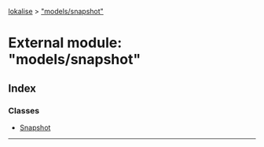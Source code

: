 [lokalise](../README.md) > ["models/snapshot"](../modules/_models_snapshot_.md)

# External module: "models/snapshot"

## Index

### Classes

* [Snapshot](../classes/_models_snapshot_.snapshot.md)

---

